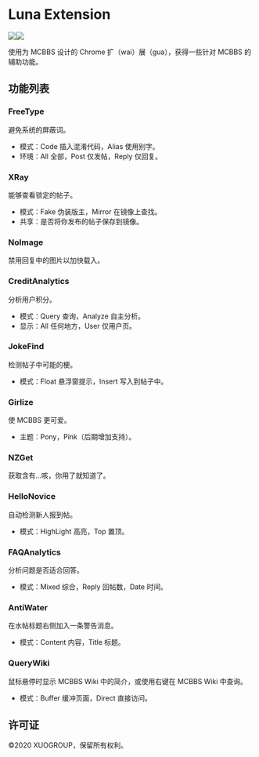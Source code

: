 # Luna Extension

![](https://img.shields.io/badge/Browser-Chrome%2FEdge-f955b4.svg)![](https://img.shields.io/badge/Language-HTML%2FCSS%2FJavaScript-ce75f2.svg)

使用为 MCBBS 设计的 Chrome 扩（wai）展（gua），获得一些针对 MCBBS 的辅助功能。

## 功能列表

### FreeType

避免系统的屏蔽词。

- 模式：Code 插入混淆代码，Alias 使用别字。
- 环境：All 全部，Post 仅发帖，Reply 仅回复。

### XRay

能够查看锁定的帖子。

- 模式：Fake 伪装版主，Mirror 在镜像上查找。
- 共享：是否将你发布的帖子保存到镜像。

### NoImage

禁用回复中的图片以加快载入。

### CreditAnalytics

分析用户积分。

- 模式：Query 查询，Analyze 自主分析。
- 显示：All 任何地方，User 仅用户页。

### JokeFind

检测帖子中可能的梗。

- 模式：Float 悬浮窗提示，Insert 写入到帖子中。

### Girlize

使 MCBBS 更可爱。

- 主题：Pony，Pink（后期增加支持）。

### NZGet

获取含有...咳，你用了就知道了。

### HelloNovice

自动检测新人报到帖。

- 模式：HighLight 高亮，Top 置顶。

### FAQAnalytics

分析问题是否适合回答。

- 模式：Mixed 综合，Reply 回帖数，Date 时间。

### AntiWater

在水帖标题右侧加入一条警告消息。

- 模式：Content 内容，Title 标题。

### QueryWiki

鼠标悬停时显示 MCBBS Wiki 中的简介，或使用右键在 MCBBS Wiki 中查询。

- 模式：Buffer 缓冲页面，Direct 直接访问。

## 许可证

©2020 XUOGROUP，保留所有权利。
